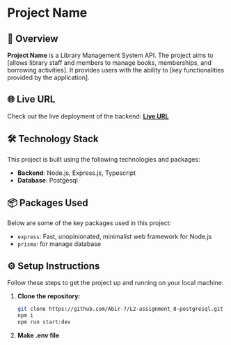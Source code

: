 # Project Name

## 📖 Overview

**Project Name** is a Library Management System API. The project aims to [allows library staff and members to manage books, memberships, and borrowing activities]. It provides users with the ability to [key functionalities provided by the application].

## 🌐 Live URL

Check out the live deployment of the backend:
[**Live URL**](https://assignment-8-roan.vercel.app)

## 🛠️ Technology Stack

This project is built using the following technologies and packages:

- **Backend**: Node.js, Express.js, Typescript
- **Database**: Postgesql

## 📦 Packages Used

Below are some of the key packages used in this project:

- `express`: Fast, unopinionated, minimalist web framework for Node.js
- `prisma`: for manage database

## ⚙️ Setup Instructions

Follow these steps to get the project up and running on your local machine:

1. **Clone the repository:**
   ```bash
   git clone https://github.com/Abir-7/L2-assignment_8-postgresql.git
   npm i
   npm run start:dev
   
2. **Make .env file**
